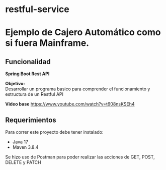 # restful-service
# Ejemplo de Cajero Automático como si fuera Mainframe.

## Funcionalidad

**Spring Boot Rest API**

**Objetivo:**  
Desarrollar un programa basico para comprender el funcionamiento y estructura de un Restful API

**Video base**
https://www.youtube.com/watch?v=t608nsKSEh4

## Requerimientos

Para correr este proyecto debe tener instalado:

 - Java 17
 - Maven 3.8.4
 
 Se hizo uso de Postman para poder realizar las acciones de GET, POST, DELETE y PATCH


